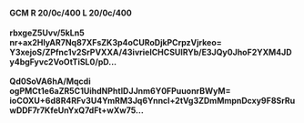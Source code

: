 #### GCM R 20/0c/400 L 20/0c/400
**rbxgeZ5Uvv/5kLn5**<br/>**nr+ax2HlyAR7Nq87XFsZK3p4oCURoDjkPCrpzVjrkeo=**<br/>**Y3xejoS/ZPfnc1v2SrPVXXA/43ivrielCHCSUIRYb/E3JQy0JhoF2YXM4JDy4bgFyvc2VoOtTiSL0/pD...**<br/><br/>
**Qd0SoVA6hA/Mqcdi**<br/>**ogPMCt1e6aZR5C1UihdNPhtIDJJnm6Y0FPuuonrBWyM=**<br/>**ioCOXU+6d8R4RFv3U4YmRM3Jq6Ynncl+2tVg3ZDmMmpnDcxy9F8SrRuwDDF7r7KfeUnYxQ7dFt+wXw75...**